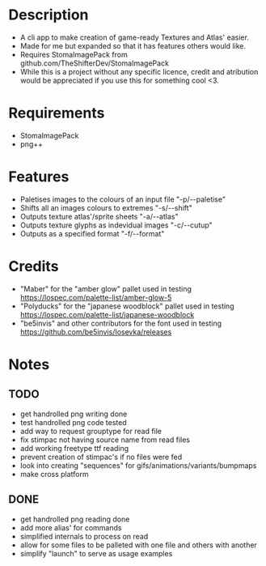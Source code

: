 # Description 
* A cli app to make creation of game-ready Textures and Atlas' easier.
* Made for me but expanded so that it has features others would like.
* Requires StomaImagePack from github.com/TheShifterDev/StomaImagePack
* While this is a project without any specific licence, credit and atribution would be appreciated if you use this for something cool \<3.
# Requirements 
* StomaImagePack
* png++
# Features
* Paletises images to the colours of an input file "-p/--paletise"
* Shifts all an images colours to extremes "-s/--shift" 
* Outputs texture atlas'/sprite sheets "-a/--atlas"
* Outputs texture glyphs as indevidual images "-c/--cutup"
* Outputs as a specified format "-f/--format"
# Credits 
* "Maber" for the "amber glow" pallet used in testing https://lospec.com/palette-list/amber-glow-5
* "Polyducks" for the "japanese woodblock" pallet used in testing https://lospec.com/palette-list/japanese-woodblock
* "be5invis" and other contributors for the font used in testing https://github.com/be5invis/Iosevka/releases
# Notes
## TODO
* get handrolled png writing done
* test handrolled png code tested
* add way to request grouptype for read file
* fix stimpac not having source name from read files
* add working freetype ttf reading
* prevent creation of stimpac's if no files were fed
* look into creating "sequences" for gifs/animations/variants/bumpmaps
* make cross platform
## DONE
* get handrolled png reading done
* add more alias' for commands
* simplified internals to process on read
* allow for some files to be palleted with one file and others with another
* simplify "launch" to serve as usage examples